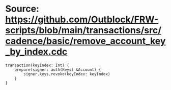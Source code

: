 # Source: https://github.com/Outblock/FRW-scripts/blob/main/transactions/src/cadence/basic/remove_account_key_by_index.cdc

```
transaction(keyIndex: Int) {
    prepare(signer: auth(Keys) &Account) {
        signer.keys.revoke(keyIndex: keyIndex)
    }
}
```